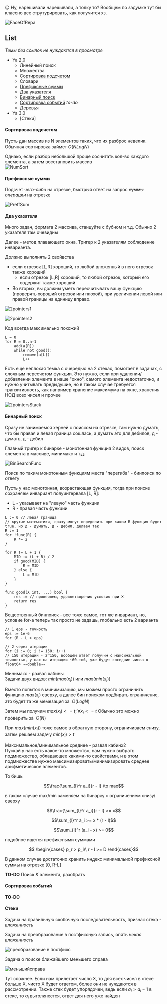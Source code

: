 :pensive: Ну, нарешивали нарешивали, а толку то? Вообщем по задумке тут бы классно все струтурировать, как получится хз.  

![FaceOfRepa](/img/me.jpg)  

## List

*Темы без ссылок не нуждаются в просмотре*

* Ya 2.0
    * Линейный поиск
    * Множества
    * [Сортировка подсчетом](#сортировка-подсчетом)
    * Словари
    * [Префиксные суммы](#префиксные-суммы)
    * [Два указателя](#два-указателя)
    * [Бинарный поиск](#бинарный-поиск)
    * [Сортировка событий](#сортировка-событий) *to-do*
    * Деревья
* Ya 3.0
    * [Стеки]



#### Сортировка подсчетом
Пусть дан массив из N элементов таких, что их разброс невелик. Обычная сортировка займет $O(NLogN)$  

Однако, если разбор небольшой проще сосчитать кол-во каждого элемента, а затем восстановить массив  
![NumSort](/img/NumSort.png)

#### Префиксные суммы
Подсчет *чего-либо* на отрезке, быстрый ответ на запрос ~~суммы~~ *операции* на отрезке 

![PreffSum](/img/PreffSum.png)

#### Два указателя
Много задач, формата 2 массива, станцуйте с бубном и т.д. Обычно 2 указателя там очевидны

Далее - метод плавающего окна. Тригер к 2 указателям соблюдение инварианта.

Должно выполнять 2 свойвства

* если отрезок [L,R] хороший, то любой вложенный в него отрезок также хороший
    * если отрезок [L,R] хороший, то любой отрезок, который его содержит также хороший
* Во вторых, вы должны уметь пересчитывать вашу функцию (проверять хороший отрезок или плохой), при увеличении левой или правой границы на единицу вправо.

![2pointers1](/img/2pointers1.png)

![2pointers2](/img/2pointers2.png)

Код всегда максимально похожий  

```
L = 0
for R = 0..n-1
    add(a[R])
    while not good():
        remove(a[L])
        L++
```

Есть еще неплохая темка с очередью на 2 стеках, помогает в задачах, с сложным пересчетом функции. Это нужно, если при удалении/добавлении элемента в наше "окно", самого элемента недостаточно, и нужно учитывать предыдушие, но в таком случае требуется транзитивность, как например хранение максимума на окне, хранения НОД всех чисел и прочее

![2pointersStack](/img/2pointersStackk.png)

#### Бинарный поиск
Сразу не занимаемся херней с поиском на отрезке, там нужно думать, что бы правая и левая граница сошлась, а думать это для дебилов, д - думать, д - дебил  

Главный тригер к бинарке - монотонная функция 2 видов, поиск элемента в массиве, минимакс и т.д.

![BinSearchFunc](/img/BinSearch1.png)

Поиск по таким монотонным функциям места "перегиба" - бинпоиск по ответу

Пусть у нас монотонная, возрастающая функция, тогда при поиске сохраняем инвариант полуинтервала [L, R]:
* L - указывает на "левую" часть функции
* R - правая часть функции
```golang
L := 0 // Левая граница
// крутые математики, сразу могут определить при каком R функция будет true, но д - думать, д - дебил, делаем так
R := 1
for !func(R) {
    R *= 2
}

for R != L + 1 {
    MID := (L + R) / 2
    if good(MID) {
        R = MID
    } else {
        L = MID
    }
}

func good(X int, ...) bool {
    res := // проверяем, удовлетворению условию при X
    return res
}
```

Вещественный бинпоиск - все тоже самое, тот же инвариант, но, условие for-а теперь так просто не задашь, глобально есть 2 варианта
```golang
// 1 eps - точность
eps := 1e-6
for (R - L > eps)

// 2 через итерации
for (i := 0; i != 150; i++)
// 150 итераций - 2^150, вообщем ответ получим с максимальной точностью, у нас на итерации ~60-той, уже будут соседние числа в float64 ~~double~~
```

Минимакс - развал кабины  
Задачи двух видов: $min(max(x_i))$ или $max(min(x_i))$  

Вместо попыток в минимизацию, мы можем просто ограничить функцию $max(x_i)$ сверху, а далее бин поиском подбирать ограничение, это будет та же мемезация за $~O(LogN)$  

Затем мы получим $max(x_i) <= t; \forall x_i <= t$ Обычно это можно проверить за $~O(N)$ 

При $max(min(x_i))$ тоже самое в обратную сторону, ограничиваем снизу, затем решаем задачу $min(x_i) > t$

Максимальное/минимальное среднее - развал кабинx2  
Пускай у нас есть какое-то множество, нам нужно выбрать подмножество, обладающее какими-то свойствами, и в этом подмножестве нужно максимизировать/минимизировать среднее арифметическое элементов.

То бишь 
```math
\frac{\sum_{l}^r a_i}{r - l} \to max
```

в таком случае max/min заменяем на бинарку с ограничением снизу/сверху  

$$\frac{\sum_{l}^r a_i}{r - l} >= x$$  

$$\sum_{l}^r a_i >= x * (r - l)$$  

$$\sum_{l}^r (a_i - x) >= 0$$

подобное ищется префиксными суммами 
```math
  \begin{cases}
    p_r > p_l\\
    r - l >= D 
  \end{cases}
```
В данном случае достаточно хранить индекс минимальной префиксной суммы на отрезке [0, R-L]

**TO-DO** Поиск *K* элемента, разобрать

#### Сортировка событий

**TO-DO**

#### Стеки

Задача на правильную скобочную последовательность, признак стека - *вложенность*

Задача на преобразование в постфиксную запись, опять *некая вложенность*

![преобразование в постфикс](/img/StackPostfix.png)

Задача о поиске ближайшего меньшего справа 

![меньшийсправа](/img/StackLessRight.png)

Тут сложнее. Если нам прилетает число X, то для всех чисел в стеке больше X, чисто X будет ответом, более они не нуждаются в рассмотрении. Также стек будет упорядочен, ведь если $a_i > a_i-1$ в стеке, то $a_i$ вытолкнестся, ответ для него уже найден